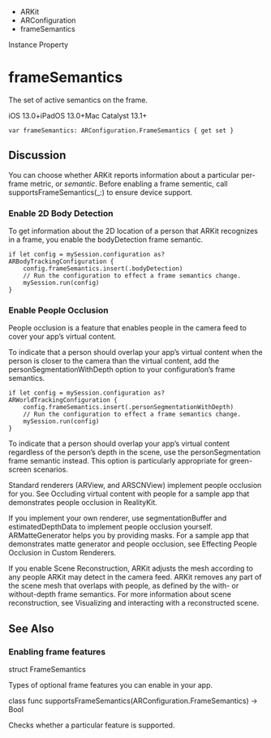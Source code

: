 

- ARKit
- ARConfiguration
-  frameSemantics 

Instance Property

# frameSemantics

The set of active semantics on the frame.

iOS 13.0+iPadOS 13.0+Mac Catalyst 13.1+

``` source
var frameSemantics: ARConfiguration.FrameSemantics { get set }
```

## Discussion

You can choose whether ARKit reports information about a particular per-frame metric, or *semantic*. Before enabling a frame sementic, call supportsFrameSemantics(_:) to ensure device support.

### Enable 2D Body Detection

To get information about the 2D location of a person that ARKit recognizes in a frame, you enable the bodyDetection frame semantic.

```
if let config = mySession.configuration as? ARBodyTrackingConfiguration {
    config.frameSemantics.insert(.bodyDetection)
    // Run the configuration to effect a frame semantics change.
    mySession.run(config)
}

```

### Enable People Occlusion

People occlusion is a feature that enables people in the camera feed to cover your app’s virtual content.

To indicate that a person should overlap your app’s virtual content when the person is closer to the camera than the virtual content, add the personSegmentationWithDepth option to your configuration’s frame semantics.

```
if let config = mySession.configuration as? ARWorldTrackingConfiguration {
    config.frameSemantics.insert(.personSegmentationWithDepth)
    // Run the configuration to effect a frame semantics change.
    mySession.run(config)
}

```

To indicate that a person should overlap your app’s virtual content regardless of the person’s depth in the scene, use the personSegmentation frame semantic instead. This option is particularly appropriate for green-screen scenarios.

Standard renderers (ARView, and ARSCNView) implement people occlusion for you. See Occluding virtual content with people for a sample app that demonstrates people occlusion in RealityKit.

If you implement your own renderer, use segmentationBuffer and estimatedDepthData to implement people occlusion yourself. ARMatteGenerator helps you by providing masks. For a sample app that demonstrates matte generator and people occlusion, see Effecting People Occlusion in Custom Renderers.

If you enable Scene Reconstruction, ARKit adjusts the mesh according to any people ARKit may detect in the camera feed. ARKit removes any part of the scene mesh that overlaps with people, as defined by the with- or without-depth frame semantics. For more information about scene reconstruction, see Visualizing and interacting with a reconstructed scene.

## See Also

### Enabling frame features

struct FrameSemantics

Types of optional frame features you can enable in your app.

class func supportsFrameSemantics(ARConfiguration.FrameSemantics) -> Bool

Checks whether a particular feature is supported.

